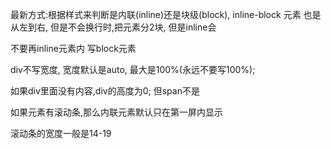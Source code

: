最新方式:根据样式来判断是内联(inline)还是块级(block),
inline-block 元素 也是从左到右, 但是不会换行时,把元素分2块, 但是inline会

不要再inline元素内 写block元素

div不写宽度, 宽度默认是auto, 最大是100%(永远不要写100%);

如果div里面没有内容,div的高度为0; 但span不是

如果元素有滚动条,那么内联元素默认只在第一屏内显示

滚动条的宽度一般是14-19

